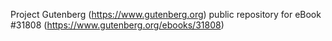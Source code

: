 Project Gutenberg (https://www.gutenberg.org) public repository for eBook #31808 (https://www.gutenberg.org/ebooks/31808)
